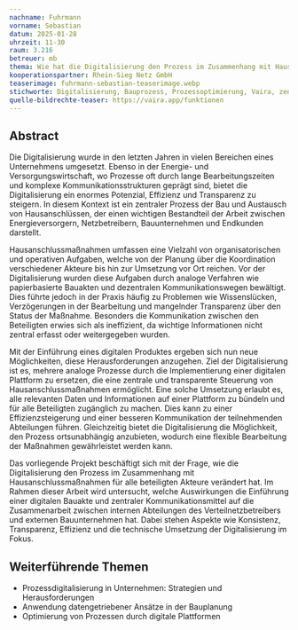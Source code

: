 ```yaml
---
nachname: Fuhrmann
vorname: Sebastian
datum: 2025-01-28
uhrzeit: 11-30
raum: 3.216
betreuer: mb
thema: Wie hat die Digitalisierung den Prozess im Zusammenhang mit Hausanschlussmaßnahmen für alle beteiligten Akteure verändert?
kooperationspartner: Rhein-Sieg Netz GmbH
teaserimage: fuhrmann-sebastian-teaserimage.webp
stichworte: Digitalisierung, Bauprozess, Prozessoptimierung, Vaira, zentrale Plattform
quelle-bildrechte-teaser: https://vaira.app/funktionen
---
```


## Abstract

Die Digitalisierung wurde in den letzten Jahren in vielen Bereichen eines Unternehmens umgesetzt. Ebenso in der Energie- und Versorgungswirtschaft, wo Prozesse oft durch lange Bearbeitungszeiten und komplexe Kommunikationsstrukturen geprägt sind, bietet die Digitalisierung ein enormes Potenzial, Effizienz und Transparenz zu steigern. In diesem Kontext ist ein zentraler Prozess der Bau und Austausch von Hausanschlüssen, der einen wichtigen Bestandteil der Arbeit zwischen Energieversorgern, Netzbetreibern, Bauunternehmen und Endkunden darstellt.

Hausanschlussmaßnahmen umfassen eine Vielzahl von organisatorischen und operativen Aufgaben, welche von der Planung über die Koordination verschiedener Akteure bis hin zur Umsetzung vor Ort reichen. Vor der Digitalisierung wurden diese Aufgaben durch analoge Verfahren wie papierbasierte Bauakten und dezentralen Kommunikationswegen bewältigt. Dies führte jedoch in der Praxis häufig zu Problemen wie Wissenslücken, Verzögerungen in der Bearbeitung und mangelnder Transparenz über den Status der Maßnahme. Besonders die Kommunikation zwischen den Beteiligten erwies sich als ineffizient, da wichtige Informationen nicht zentral erfasst oder weitergegeben wurden.

Mit der Einführung eines digitalen Produktes ergeben sich nun neue Möglichkeiten, diese Herausforderungen anzugehen. Ziel der Digitalisierung ist es, mehrere analoge Prozesse durch die Implementierung einer digitalen Plattform zu ersetzen, die eine zentrale und transparente Steuerung von Hausanschlussmaßnahmen ermöglicht. Eine solche Umsetzung erlaubt es, alle relevanten Daten und Informationen auf einer Plattform zu bündeln und für alle Beteiligten zugänglich zu machen. Dies kann zu einer Effizienzsteigerung und einer besseren Kommunikation der teilnehmenden Abteilungen führen. Gleichzeitig bietet die Digitalisierung die Möglichkeit, den Prozess ortsunabhängig anzubieten, wodurch eine flexible Bearbeitung der Maßnahmen gewährleistet werden kann.

Das vorliegende Projekt beschäftigt sich mit der Frage, wie die Digitalisierung den Prozess im Zusammenhang mit Hausanschlussmaßnahmen für alle beteiligten Akteure verändert hat. Im Rahmen dieser Arbeit wird untersucht, welche Auswirkungen die Einführung einer digitalen Bauakte und zentraler Kommunikationsmittel auf die Zusammenarbeit zwischen internen Abteilungen des Verteilnetzbetreibers und externen Bauunternehmen hat. Dabei stehen Aspekte wie Konsistenz, Transparenz, Effizienz und die technische Umsetzung der Digitalisierung im Fokus.

## Weiterführende Themen

- Prozessdigitalisierung in Unternehmen: Strategien und Herausforderungen
- Anwendung datengetriebener Ansätze in der Bauplanung
- Optimierung von Prozessen durch digitale Plattformen

